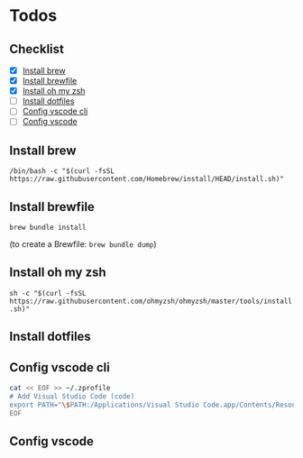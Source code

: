 # Todos

## Checklist

- [x] [Install brew](#install-brew)
- [x] [Install brewfile](#install-brewfile)
- [x] [Install oh my zsh](#install-oh-my-zsh)
- [ ] [Install dotfiles](#install-dotfiles)
- [ ] [Config vscode cli](#config-vscode-cli)
- [ ] [Config vscode](#config-vscode)

## Install brew

`/bin/bash -c "$(curl -fsSL https://raw.githubusercontent.com/Homebrew/install/HEAD/install.sh)"`

## Install brewfile

`brew bundle install`

(to create a Brewfile: `brew bundle dump`)

## Install oh my zsh

`sh -c "$(curl -fsSL https://raw.githubusercontent.com/ohmyzsh/ohmyzsh/master/tools/install.sh)"`

## Install dotfiles

## Config vscode cli

``` bash
cat << EOF >> ~/.zprofile
# Add Visual Studio Code (code)
export PATH="\$PATH:/Applications/Visual Studio Code.app/Contents/Resources/app/bin"
EOF
```

## Config vscode

